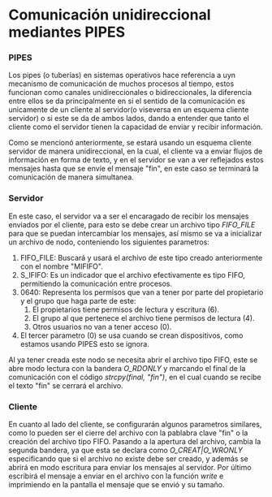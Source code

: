 
# Comunicación unidireccional mediantes PIPES
### PIPES
Los pipes (o tuberías) en sistemas operativos hace referencia a uyn mecanismo de comunicación de muchos procesos al tiempo, estos funcionan como canales unidireccionales o bidireccionales, la diferencia entre ellos se da principalmente en si el sentido de la comunicación es unicamente de un cliente al servidor(o viseversa en un esquema cliente servidor) o si este se da de ambos lados, dando a entender que tanto el cliente como el servidor tienen la capacidad de enviar y recibir información.

Como se mencionó anteriormente, se estará usando un esquema cliente servidor de manera unidireccional, en la cual, el cliente va a enviar flujos de información en forma de texto, y en el servidor se van a ver reflejados estos mensajes hasta que se envíe el mensaje "fin", en este caso se terminará la comunicación de manera simultanea.

### Servidor
En este caso, el servidor va a ser el encaragado de recibir los mensajes enviados por el cliente, para esto se debe crear un archivo tipo *FIFO_FILE* para que se puedan intercambiar los mensajes, así mismo se va a inicializar un archivo de nodo, conteniendo los siguientes parametros:

1. FIFO_FILE: Buscará y usará el archivo de este tipo creado anteriormente con el nombre "MIFIFO".
2. S_IFIFO: Es un indicador que el archivo efectivamente es tipo FIFO, permitiendo la comunicación entre procesos.
3. 0640: Representa los permisos que van a tener por parte del propietario y el grupo que haga parte de este:
   1. El propietarios tiene permisos de lectura y escritura (6).
   2. El grupo al que pertenece el archivo tiene permisos de lectura (4).
   3. Otros usuarios no van a tener acceso (0).
4. El tercer parametro (0) se usa cuando se crean dispositivos, como estamos usando PIPES esto se ignora.

 Al ya tener creada este nodo se necesita abrir el archivo tipo FIFO, este se abre modo lectura con la bandera *O_RDONLY* y marcando el final de la comunicación con el código *strcpy(final, "fin")*, en el cual cuando se recibe el texto "fin" se cerrará el archivo.

### Cliente
En cuanto al lado del cliente, se configurarán algunos parametros similares, como lo pueden ser el cierre del archivo con la pablabra clave "fin" o la creación del archivo tipo FIFO. Pasando a la apertura del archivo, cambia la segunda bandera, ya que esta se declara como *O_CREAT|O_WRONLY* especificando que si el archivo no existe debe ser creado, y además se abrirá en modo escritura para enviar los mensajes al servidor. Por último escribirá el mensaje a enviar en el archivo con la función *write* e imprimiendo en la pantalla el mensaje que se envió y su tamaño. 
 
